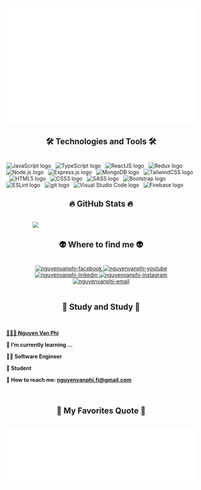 <!-- nguyenvanphi -->
<a href="#" target="_blank">
  <img src="svg/nguyenvanphi.svg" width="1200" alt="nguyenvanphi-official" />
</a>

<h2 align="center">🛠 Technologies and Tools 🛠</h2>
<br>
<!-- https://simpleicons.org/ -->
<span><img src="https://img.shields.io/badge/JavaScript-282C34?logo=javascript&logoColor=F7DF1E" alt="JavaScript logo" title="JavaScript" height="25" /></span>
&nbsp;
<span><img src="https://img.shields.io/badge/TypeScript-282C34?logo=typescript&logoColor=3178C6" alt="TypeScript logo" title="TypeScript" height="25" /></span>
&nbsp;
<span><img src="https://img.shields.io/badge/ReactJS-282C34?logo=react&logoColor=61DAFB" alt="ReactJS logo" title="ReactJS" height="25" /></span>
&nbsp;
<span><img src="https://img.shields.io/badge/Redux-282C34?logo=redux&logoColor=764ABC" alt="Redux logo" title="Redux" height="25" /></span>
&nbsp;
<!-- <span><img src="https://img.shields.io/badge/Vue.js-282C34?logo=vue.js&logoColor=4FC08D" alt="Vue.js logo" title="Vue.js" height="25" /></span>
&nbsp;
<span><img src="https://img.shields.io/badge/Nuxt.js-282C34?logo=nuxt.js&logoColor=4FC08D" alt="Nuxt.js logo" title="Nuxt.js" height="25" /></span>
&nbsp; -->
<span><img src="https://img.shields.io/badge/Node.js-282C34?logo=node.js&logoColor=00F200" alt="Node.js logo" title="Node.js" height="25" /></span>
&nbsp;
<span><img src="https://img.shields.io/badge/Express-282C34?logo=express&logoColor=FFFFFF" alt="Express.js logo" title="Express.js" height="25" /></span>
&nbsp;
<span><img src="https://img.shields.io/badge/MongoDB-282C34?logo=mongodb&logoColor=47A248" alt="MongoDB logo" title="MongoDB" height="25" /></span>
&nbsp;
<span><img src="https://img.shields.io/badge/Tailwind%20CSS-282C34?logo=tailwind-css&logoColor=38B2AC" alt="TailwindCSS logo" title="TailwindCSS" height="25" /></span>
&nbsp;
<!-- <span><img src="https://img.shields.io/badge/Three.js-282C34?logo=three.js&logoColor=FFFFFF" alt="Three.js logo" title="Three.js" height="25" /></span>
&nbsp; -->
<span><img src="https://img.shields.io/badge/HTML5-282C34?logo=html5&logoColor=E34F26" alt="HTML5 logo" title="HTML5" height="25" /></span>
&nbsp;
<span><img src="https://img.shields.io/badge/CSS3-282C34?logo=css3&logoColor=1572B6" alt="CSS3 logo" title="CSS3" height="25" /></span>
&nbsp;
<span><img src="https://img.shields.io/badge/Sass-282C34?logo=sass&logoColor=CC6699" alt="SASS logo" title="SASS" height="25" /></span>
&nbsp;
<span><img src="https://img.shields.io/badge/Bootstrap-282C34?logo=bootstrap&logoColor=7952B3" alt="Bootstrap logo" title="Bootstrap" height="25" /></span>
&nbsp;
<span><img src="https://img.shields.io/badge/ESLint-282C34?logo=eslint&logoColor=4B32C3" alt="ESLint logo" title="ESLint" height="25" /></span>
&nbsp;
<span><img src="https://img.shields.io/badge/git-282C34?logo=git&logoColor=F05032" alt="git logo" title="git" height="25" /></span>
&nbsp;
<span><img src="https://img.shields.io/badge/VS%20Code-282C34?logo=visual-studio-code&logoColor=007ACC" alt="Visual Studio Code logo" title="Visual Studio Code" height="25" /></span>
&nbsp;
<span><img src="https://img.shields.io/badge/Firebase-282C34?logo=firebase&logoColor=FFCA28" alt="Firebase logo" title="Firebase" height="25" /></span>
&nbsp;
<!-- <span><img src="https://img.shields.io/badge/WordPress-282C34?logo=wordPress&logoColor=21759B" alt="WordPress logo" title="WordPress" height="25" /></span>
&nbsp; -->

<br>
<h2 align="center">🔥 GitHub Stats 🔥</h2>
<!-- https://github.com/anuraghazra/github-readme-stats -->
<br>
<div align=center>
  <!-- <a href="#" title="nguyenvanphi">
    <img width="315" align="center" src="https://github-readme-stats.vercel.app/api/top-langs/?username=nguyenvanphi&hide=c%23,powershell,Mathematica,Ruby,Objective-C,Objective-C%2b%2b,Cuda&title_color=61dafb&text_color=ffffff&icon_color=61dafb&bg_color=20232a&langs_count=8&layout=compact&border_color=61dafb&hide_border=true" />
  </a> -->
  <a href="#" title="nguyenvanphi">
    <img align="right" width="434" src="https://github-readme-stats.vercel.app/api?username=nguyenvanphi&show_icons=true&theme=react&border_color=61dafb&hide_border=true" />
  </a>
</div>

<br>
<h2 align="center">👽 Where to find me 👽</h2>
<br>
<!-- https://icons8.com -->
<div align="center">

  <a href="https://www.facebook.com/Phipinto" target="blank">
    <img src="https://img.icons8.com/bubbles/100/000000/facebook-new.png" alt="nguyenvanphi-facebook" />
  </a>
  <a href="https://www.youtube.com/c/nguyenvanphiOfficial" target="blank">
    <img src="https://img.icons8.com/bubbles/100/000000/youtube-squared.png" alt="nguyenvanphi-youtube" />
  </a>
  <a href="https://www.linkedin.com/feed/" target="blank">
    <img src="https://img.icons8.com/bubbles/100/000000/linkedin.png" alt="nguyenvanphi-linkedin" />
  </a>
  <a href="https://www.instagram.com/souta1378/" target="blank">
    <img src="https://img.icons8.com/bubbles/100/000000/instagram.png" alt="nguyenvanphi-instagram" />
  </a>
  <a href="mailto:nguyenvanphi.fi@gmail.com" target="top">
    <img src="https://img.icons8.com/bubbles/100/000000/apple-mail.png" alt="nguyenvanphi-email" />
  </a>
</div>

<br>

<h2 align="center">📖 Study and Study 📖</h2>
<br>
<p>
  <a href="https://youtu.be/63opfUkPq6k" target="_blank">
    <strong>👨🏻‍🎓 Nguyen Van Phi</strong>
  </a>
</p>
<p><strong>🌱 I’m currently learning ...</strong></p>
<p><strong>👨‍💻 Software Engineer</strong></p>
<p>
  <strong>📕 Student</a></strong>
</p>
<p>
<strong>📧 How to reach me:  <a href="nguyenvanphi.fi@gmail.com" target="_blank">nguyenvanphi.fi@gmail.com</a></strong>
</p>

<!--
<p><strong>☕ Vì mỗi lần mở lớp online dạy trực tiếp này mình chỉ nhận số lượng rất ít bạn để đảm bảo chất lượng học, nên là các bạn quan tâm thì cứ thoải mái liên hệ với mình sớm để đăng ký giữ chỗ cho những lớp tiếp theo nha!</strong></p>
<p>
  <strong>🔗 Link giới thiệu chi tiết: <a href="https://youtu.be/63opfUkPq6k" target="_blank">Lập Trình MERN Stack Nâng Cao - Học Thực Tế Để Đi Làm</a></strong>
  <br>
  <strong>🔗 Liên hệ với mình tại Facebook: <a href="https://www.facebook.com/nguyenvanphi"  -->
<!-- <a href="https://youtu.be/63opfUkPq6k" target="_blank">
  <img src="images/fair-mern-stack-advanced-banner-nguyenvanphi-scaled.jpeg" width="1200" alt="nguyenvanphi-official" />
</a> -->

<br>
<h2 align="center">📑 My Favorites Quote 📑</h2>
<br>
<a href="#" target="_blank">
  <img src="svg/nguyenvanphi-quotes.svg" width="846" height="150" alt="nguyenvanphi-official" />
</a>
